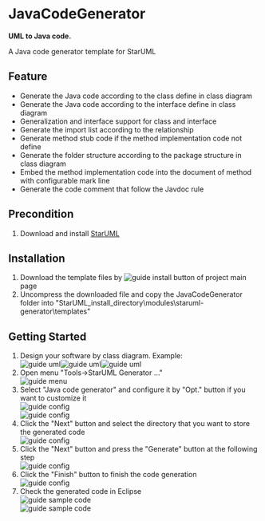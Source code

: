 JavaCodeGenerator
=================
**UML to Java code.**

A Java code generator template for StarUML


Feature
-------
* Generate the Java code according to the class define in class diagram
* Generate the Java code according to the interface define in class diagram
* Generalization and interface support for class and interface 
* Generate the import list according to the relationship 
* Generate method stub code if the method implementation code not define
* Generate the folder structure according to the package structure in class diagram
* Embed the method implementation code into the document of method with configurable mark line
* Generate the code comment that follow the Javdoc rule


Precondition
------------
1. Download and install [StarUML](https://sourceforge.net/project/showfiles.php?group_id=152825&package_id=169190&release_id=437438)


Installation
------------
1. Download the template files by ![guide install](docs/guide_install.png) button of project main page
2. Uncompress the downloaded file and copy the JavaCodeGenerator folder into "StarUML_install_directory\modules\staruml-generator\templates"


Getting Started
---------------
1. Design your software by class diagram. Example: <br>![guide uml](docs/guide_uml1.png)![guide uml](docs/guide_uml2.png)![guide uml](docs/guide_uml3.png)
2. Open menu "Tools->StarUML Generator ..."<br>![guide menu](docs/guide_menu1.png)
3. Select "Java code generator" and configure it by "Opt." button if you want to customize it<br>![guide config](docs/guide_config1.png)<br>![guide config](docs/guide_config2.png)
4. Click the "Next" button and select the directory that you want to store the generated code<br>![guide config](docs/guide_config3.png)
5. Click the "Next" button and press the "Generate" button at the following step<br>![guide config](docs/guide_config4.png)
6. Click the "Finish" button to finish the code generation<br>![guide config](docs/guide_config5.png)
7. Check the generated code in Eclipse<br>![guide sample code](docs/guide_sample_code1.png)<br>![guide sample code](docs/guide_sample_code2.png)

